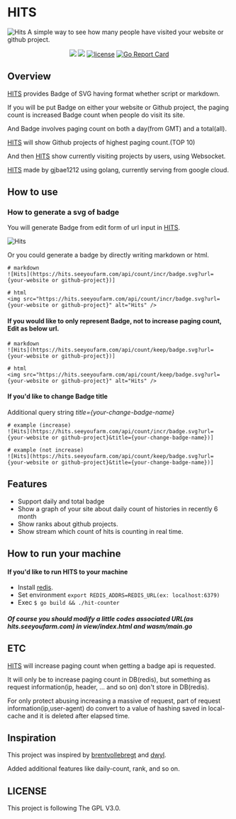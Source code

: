 # HITS

![Hits](https://storage.googleapis.com/hit-counter/hits.png)
A simple way to see how many people have visited your website or github project.
<p align="center">
<a href="https://circleci.com/gh/gjbae1212/hit-counter"><img src="https://circleci.com/gh/gjbae1212/hit-counter.svg?style=svg"></a>
<a href="https://hits.seeyoufarm.com"/><img src="https://hits.seeyoufarm.com/api/count/incr/badge.svg?url=https%3A%2F%2Fgithub.com%2Fgjbae1212%2Fhit-counter"/></a>
<a href="/LICENSE"><img src="https://img.shields.io/badge/license-GPL-blue.svg" alt="license" /></a>
<a href="https://goreportcard.com/report/github.com/gjbae1212/hit-counter"><img src="https://goreportcard.com/badge/github.com/gjbae1212/hit-counter" alt="Go Report Card" /></a> 
</p>

## Overview

[HITS](https://hits.seeyoufarm.com) provides Badge of SVG having format whether script or markdown.

If you will be put Badge on either your website or Github project, the paging count is increased Badge count when people do visit its site.    

And Badge involves paging count on both a day(from GMT) and a total(all).

[HITS](https://hits.seeyoufarm.com) will show Github projects of highest paging count.(TOP 10)

And then [HITS](https://hits.seeyoufarm.com) show currently visiting projects by users, using Websocket. 

[HITS](https://hits.seeyoufarm.com) made by gjbae1212 using golang, currently serving from google cloud.
 
## How to use
### How to generate a svg of badge 
You will generate Badge from edit form of url input in [HITS](https://hits.seeyoufarm.com/#badge).

![Hits](https://storage.googleapis.com/hit-counter/generate.png)

Or you could generate a badge by directly writing markdown or html.
```
# markdown
![Hits](https://hits.seeyoufarm.com/api/count/incr/badge.svg?url={your-website or github-project})]

# html
<img src="https://hits.seeyoufarm.com/api/count/incr/badge.svg?url={your-website or github-project}" alt="Hits" />
```

#### If you would like to only represent Badge, not to increase paging count, Edit as below url.
```
# markdown
![Hits](https://hits.seeyoufarm.com/api/count/keep/badge.svg?url={your-website or github-project})]

# html
<img src="https://hits.seeyoufarm.com/api/count/keep/badge.svg?url={your-website or github-project}" alt="Hits" />
```
 
#### If you'd like to change Badge title
Additional query string *title={your-change-badge-name}*
```
# example (increase)
![Hits](https://hits.seeyoufarm.com/api/count/incr/badge.svg?url={your-website or github-project}&title={your-change-badge-name})]

# example (not increase)
![Hits](https://hits.seeyoufarm.com/api/count/keep/badge.svg?url={your-website or github-project}&title={your-change-badge-name})]
```

## Features
- Support daily and total badge  
- Show a graph of your site about daily count of histories in recently 6 month
- Show ranks about github projects.
- Show stream which count of hits is counting in real time.

## How to run your machine
#### If you'd like to run HITS to your machine
- Install [redis](https://redis.io).
- Set environment ```export REDIS_ADDRS=REDIS_URL(ex: localhost:6379)```
- Exec ```$ go build && ./hit-counter```
##### Of course you should modify a little codes associated URL(as hits.seeyoufarm.com) in view/index.html and wasm/main.go 
      
## ETC
[HITS](https://hits.seeyoufarm.com) will increase paging count when getting a badge api is requested.

It will only be to increase paging count in DB(redis), but something as request information(ip, header, ... and so on) don't store in DB(redis).

For only protect abusing increasing a massive of request, part of request information(ip,user-agent) do convert to a value of hashing saved in local-cache and it is deleted after elapsed time.
 
## Inspiration
This project was inspired by [brentvollebregt](https://github.com/brentvollebregt/hit-counter) and [dwyl](https://github.com/dwyl/hits-nodejs/).

Added additional features like daily-count, rank, and so on.
 
## LICENSE
This project is following The GPL V3.0.
